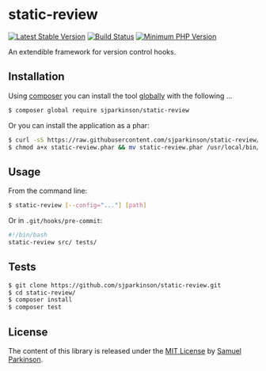 static-review
=============

[![Latest Stable Version](http://img.shields.io/packagist/v/sjparkinson/static-review.svg?style=flat)][packagist]
[![Build Status](http://img.shields.io/travis/sjparkinson/static-review/master.svg?style=flat)][travis]
[![Minimum PHP Version](http://img.shields.io/badge/php-~5.5-8892BF.svg?style=flat)][php]

An extendible framework for version control hooks.

[travis]:    https://travis-ci.org/sjparkinson/static-review
[packagist]: https://packagist.org/packages/sjparkinson/static-review
[php]:       https://php.net/

## Installation

Using [composer][composer] you can install the tool [globally](https://getcomposer.org/doc/03-cli.md#global) with the following ...

```bash
$ composer global require sjparkinson/static-review
```

[composer]: https://getcomposer.org/

Or you can install the application as a phar:

```bash
$ curl -sS https://raw.githubusercontent.com/sjparkinson/static-review/5.0/static-review.phar > static-review.phar
$ chmod a+x static-review.phar && mv static-review.phar /usr/local/bin/static-review
```

## Usage

From the command line:

```bash
$ static-review [--config="..."] [path]
```

Or in `.git/hooks/pre-commit`:

```sh
#!/bin/bash
static-review src/ tests/
```

## Tests

```bash
$ git clone https://github.com/sjparkinson/static-review.git
$ cd static-review/
$ composer install
$ composer test
```

## License

The content of this library is released under the [MIT License][license] by [Samuel Parkinson][twitter].

[license]: https://github.com/sjparkinson/static-review/blob/master/LICENSE
[twitter]: https://twitter.com/samparkinson_
